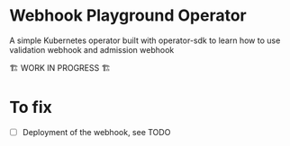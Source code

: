 # Webhook Playground Operator

A simple Kubernetes operator built with operator-sdk to learn how to use validation webhook and admission webhook

🏗 WORK IN PROGRESS 🏗

# To fix

- [ ] Deployment of the webhook, see TODO